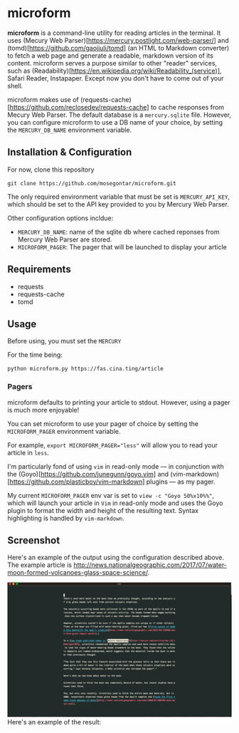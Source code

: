 # microform

**microform** is a command-line utility for reading articles in the terminal. It uses (Mecury Web Parser)[https://mercury.postlight.com/web-parser/] and (tomd)[https://github.com/gaojiuli/tomd] (an HTML to Markdown converter) to fetch a web page and generate a readable, markdown version of its content. microform serves a purpose similar to other "reader" services, such as (Readability)[https://en.wikipedia.org/wiki/Readability_(service)], Safari Reader, Instapaper. Except now you don't have to come out of your shell.

microform makes use of (requests-cache)[https://github.com/reclosedev/requests-cache] to cache responses from Mecury Web Parser. The default database is a `mercury.sqlite` file. However, you can configure microform to use a DB name of your choice, by setting the `MERCURY_DB_NAME` environment variable.

## Installation & Configuration

For now, clone this repository

    git clone https://github.com/mosegontar/microform.git

The only required environment variable that must be set is `MERCURY_API_KEY`, which should be set to the API key provided to you by Mercury Web Parser.

Other configuration options incldue:

- `MERCURY_DB_NAME`: name of the sqlite db where cached reponses from Mercury Web Parser are stored.
- `MICROFORM_PAGER`: The pager that will be launched to display your article


## Requirements

- requests
- requests-cache
- tomd

## Usage

Before using, you must set the `MERCURY`

For the time being:

    python microform.py https://fas.cina.ting/article

### Pagers

microform defaults to printing your article to stdout. However, using a pager is much more enjoyable!

You can set microform to use your pager of choice by setting the `MICROFORM_PAGER` environment variable.

For example, `export MICROFORM_PAGER="less"` will allow you to read your article in `less`.

I'm particularly fond of using `vim` in read-only mode — in conjunction with the (Goyo)[https://github.com/junegunn/goyo.vim] and (vim-markdown)[https://github.com/plasticboy/vim-markdown] plugins — as my pager.

My current `MICROFORM_PAGER` env var is set to `view -c "Goyo 50%x10%%"`, which will launch your article in `Vim` in read-only mode and uses the Goyo plugin to format the width and height of the resulting text. Syntax highlighting is handled by `vim-markdown`.


## Screenshot

Here's an example of the output using the configuration described above. The example article is http://news.nationalgeographic.com/2017/07/water-moon-formed-volcanoes-glass-space-science/.

![screenshot](screenshot_example.png)
Here's an example of the result: